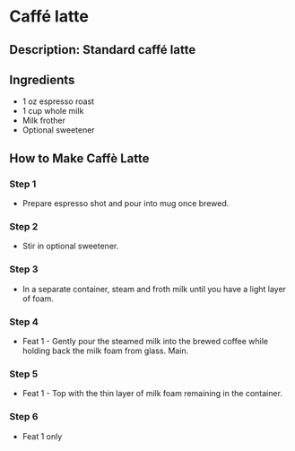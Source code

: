# Caffé latte

## Description: Standard caffé latte

## Ingredients

- 1 oz espresso roast
- 1 cup whole milk
- Milk frother
- Optional sweetener

## How to Make Caffè Latte

### Step 1

- Prepare espresso shot and pour into mug once brewed.

### Step 2

- Stir in optional sweetener.

### Step 3

- In a separate container, steam and froth milk until you have a light layer of foam.

### Step 4

- Feat 1 - Gently pour the steamed milk into the brewed coffee while holding back the milk foam from glass. Main.

### Step 5

- Feat 1 - Top with the thin layer of milk foam remaining in the container.

### Step 6

- Feat 1 only